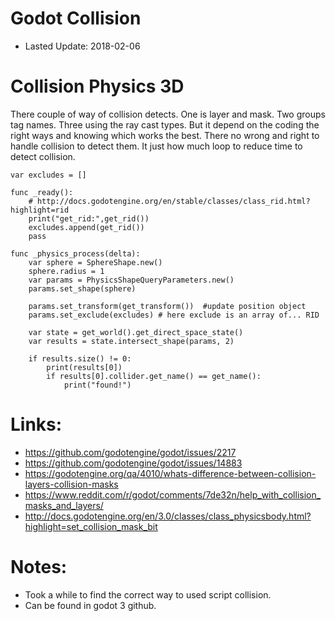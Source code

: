 # Godot Collision
 * Lasted Update: 2018-02-06

# Collision Physics 3D

 There couple of way of collision detects. One is layer and mask. Two groups tag names. Three using the ray cast types. But it depend on the coding the right ways and knowing which works the best. There no wrong and right to handle collision to detect them. It just how much loop to reduce time to detect collision.



```
var excludes = []

func _ready():
    # http://docs.godotengine.org/en/stable/classes/class_rid.html?highlight=rid
	print("get_rid:",get_rid())
	excludes.append(get_rid())
	pass

func _physics_process(delta):
    var sphere = SphereShape.new()
	sphere.radius = 1
	var params = PhysicsShapeQueryParameters.new()
	params.set_shape(sphere)

    params.set_transform(get_transform())  #update position object
    params.set_exclude(excludes) # here exclude is an array of... RID

    var state = get_world().get_direct_space_state()
	var results = state.intersect_shape(params, 2)

    if results.size() != 0:
        print(results[0])
        if results[0].collider.get_name() == get_name():
            print("found!")

```

# Links:
 * https://github.com/godotengine/godot/issues/2217
 * https://github.com/godotengine/godot/issues/14883
 * https://godotengine.org/qa/4010/whats-difference-between-collision-layers-collision-masks
 * https://www.reddit.com/r/godot/comments/7de32n/help_with_collision_masks_and_layers/
 * http://docs.godotengine.org/en/3.0/classes/class_physicsbody.html?highlight=set_collision_mask_bit


# Notes:
 * Took a while to find the correct way to used script collision.
 * Can be found in godot 3 github.